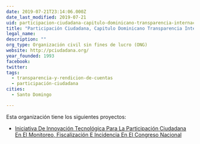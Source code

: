 ```yaml
---
date: 2019-07-21T23:14:06.000Z
date_last_modified: 2019-07-21
uid: participacion-ciudadana-capitulo-dominicano-transparencia-internacional
title: "Participación Ciudadana, Capitulo Dominicano Transparencia Internacional"
legal_name: 
description: ""
org_type: Organización civil sin fines de lucro (ONG)
website: http://pciudadana.org/
year_founded: 1993
facebook: 
twitter: 
tags:
  - transparencia-y-rendicion-de-cuentas
  - participación-ciudadana
cities: 
  - Santo Domingo

---
```


Esta organización tiene los siguientes proyectos:

- [Iniciativa De Innovación Tecnológica Para La Participación Ciudadana En El Monitoreo, Fiscalización E Incidencia En El Congreso Nacional](/i/iniciativa-de-innovacion-tecnologica-para-la-participacion-ciudadana-en-el-monitoreo-fiscalizacion-e-incidencia-en-el-congreso-nacional.html)
